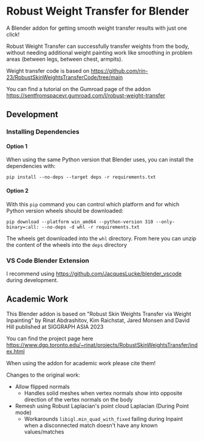 # Robust Weight Transfer for Blender

A Blender addon for getting smooth weight transfer results with just one click! 

Robust Weight Transfer can successfully transfer weights from the body, without needing additional weight painting work like smoothing in problem areas (between legs, between chest, armpits).

Weight transfer code is based on https://github.com/rin-23/RobustSkinWeightsTransferCode/tree/main

You can find a tutorial on the Gumroad page of the addon https://sentfromspacevr.gumroad.com/l/robust-weight-transfer

## Development

### Installing Dependencies

#### Option 1
When using the same Python version that Blender uses, you can install the dependencies with:
```
pip install --no-deps --target deps -r requirements.txt
```
#### Option 2
With this `pip` command you can control which platform and for which Python version wheels should be downloaded:
```
pip download --platform win_amd64 --python-version 310 --only-binary=:all: --no-deps -d whl -r requirements.txt
```
The wheels get downloaded into the `whl` directory. From here you can unzip the content of the wheels into the `deps` directory

### VS Code Blender Extension

I recommend using https://github.com/JacquesLucke/blender_vscode during development.

## Academic Work

This Blender addon is based on "Robust Skin Weights Transfer via Weight Inpainting" by Rinat Abdrashitov, Kim Raichstat, Jared Monsen and David Hill published at SIGGRAPH ASIA 2023

You can find the project page here https://www.dgp.toronto.edu/~rinat/projects/RobustSkinWeightsTransfer/index.html

When using the addon for academic work please cite them!

Changes to the original work:
- Allow flipped normals 
    - Handles solid meshes when vertex normals show into opposite direction of the vertex normals on the body
- Remesh using Robust Laplacian's point cloud Laplacian (During Point mode)
    - Workarounds `libigl.min_quad_with_fixed` failing during Inpaint when a disconnected match doesn't have any known values/matches



